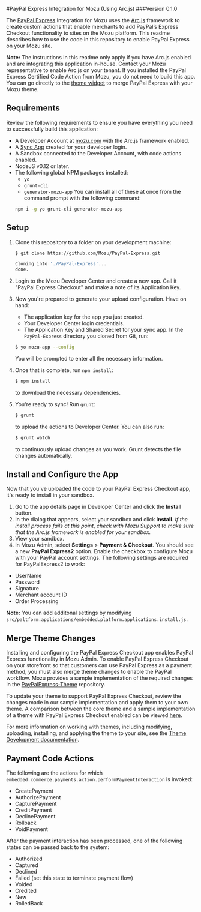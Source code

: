#PayPal Express Integration for Mozu (Using Arc.js)
###Version 0.1.0

The [PayPal Express](https://developer.paypal.com/docs/classic/products/express-checkout/) Integration for Mozu uses the [Arc.js](http://developer.mozu.com/content/arcjs/Arcjs_Intro.htm) framework to create custom actions that enable merchants to add PayPal’s Express Checkout functionality to sites on the Mozu platform. This readme describes how to use the code in this repository to enable PayPal Express on your Mozu site.

**Note:** The instructions in this readme only apply if you have Arc.js enabled and are integrating this application in-house. Contact your Mozu representative to enable Arc.js on your tenant. If you installed the PayPal Express Certified Code Action from Mozu, you do not need to build this app. You can go directly to the [theme widget](https://github.com/Mozu/PayPalExpress-Theme) to merge PayPal Express with your Mozu theme.


## Requirements

Review the following requirements to ensure you have everything you need to successfully build this application: 

 - A Developer Account at [mozu.com](http://mozu.com/login) with the Arc.js framework enabled.
 - A [Sync App](https://github.com/Mozu/generator-mozu-app/blob/master/docs/sync-app.md) created for your developer login.
 - A Sandbox connected to the Developer Account, with code actions enabled.
 - NodeJS v0.12 or later.
 - The following global NPM packages installed:
    - `yo`
    - `grunt-cli`
    - `generator-mozu-app`
   You can install all of these at once from the command prompt with the following command:
   ```sh
   npm i -g yo grunt-cli generator-mozu-app
   ```

## Setup

1. Clone this repository to a folder on your development machine:
   ```sh
   $ git clone https://github.com/Mozu/PayPal-Express.git
   
   Cloning into './PayPal-Express'...
   done.
   ```

2. Login to the Mozu Developer Center and create a new app. Call it "PayPal Express Checkout" and make a note of its Application Key.

3. Now you're prepared to generate your upload configuration. Have on hand:
    - The application key for the app you just created.
    - Your Developer Center login credentials.
    - The Application Key and Shared Secret for your sync app.
   In the `PayPal-Express` directory you cloned from Git, run:
   ```sh
   $ yo mozu-app --config
   ```
   You will be prompted to enter all the necessary information.

4. Once that is complete, run `npm install`:
   ```sh
   $ npm install
   ```
   to download the necessary dependencies.

5. You're ready to sync! Run `grunt`:
   ```sh
   $ grunt
   ```
   to upload the actions to Developer Center. You can also run:
   ```sh
   $ grunt watch
   ```
   to continuously upload changes as you work. Grunt detects the file changes automatically.

## Install and Configure the App

Now that you've uploaded the code to your PayPal Express Checkout app, it's ready to install in your sandbox. 

1. Go to the app details page in Developer Center and click the **Install** button. 
2. In the dialog that appears, select your sandbox and click **Install**.
*If the install process fails at this point, check with Mozu Support to make sure that the Arc.js framework is enabled for your sandbox.*
3. View your sandbox.
4. In Mozu Admin, select **Settings** > **Payment & Checkout**. You should see a new **PayPal Express2** option. Enable the checkbox to configure Mozu with your PayPal account settings. The following settings are required for PayPalExpress2 to work:
  - UserName
  - Password
  - Signature
  - Merchant account ID
  - Order Processing

**Note:** You can add additonal settings by modifying `src/paltform.applications/embedded.platform.applications.install.js`.

## Merge Theme Changes

Installing and configuring the PayPal Express Checkout app enables PayPal Express functionality in Mozu Admin. To enable PayPal Express Checkout on your storefront so that customers can use PayPal Express as a payment method, you must also merge theme changes to enable the PayPal workflow. Mozu provides a sample implementation of the required changes in the [PayPalExpress-Theme](https://github.com/Mozu/PayPalExpress-Theme.git) repository.

To update your theme to support PayPal Express Checkout, review the changes made in our sample implementation and apply them to your own theme. A comparison between the core theme and a sample implementation of a theme with PayPal Express Checkout enabled can be viewed [here](https://github.com/Mozu/core-theme/compare/).

For more information on working with themes, including modifying, uploading, installing, and applying the theme to your site, see the [Theme Development documentation](http://developer.mozu.com/learn/theme-development/quickstart).


## Payment Code Actions

The following are the actions for which `embedded.commerce.payments.action.performPaymentInteraction` is invoked:
- CreatePayment
- AuthorizePayment
- CapturePayment
- CreditPayment
- DeclinePayment
- Rollback
- VoidPayment

After the payment interaction has been processed, one of the following states can be passed back to the system:
- Authorized
- Captured
- Declined
- Failed (set this state to terminate payment flow)
- Voided
- Credited
- New
- RolledBack
